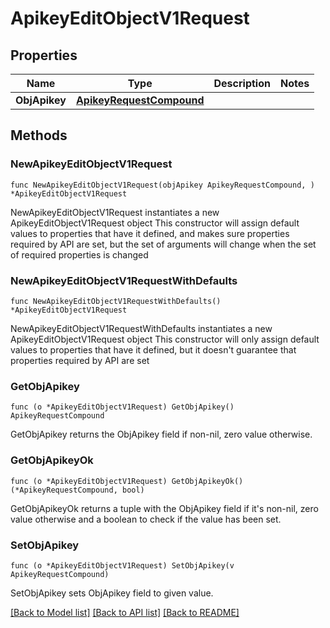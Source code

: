 # ApikeyEditObjectV1Request

## Properties

Name | Type | Description | Notes
------------ | ------------- | ------------- | -------------
**ObjApikey** | [**ApikeyRequestCompound**](ApikeyRequestCompound.md) |  | 

## Methods

### NewApikeyEditObjectV1Request

`func NewApikeyEditObjectV1Request(objApikey ApikeyRequestCompound, ) *ApikeyEditObjectV1Request`

NewApikeyEditObjectV1Request instantiates a new ApikeyEditObjectV1Request object
This constructor will assign default values to properties that have it defined,
and makes sure properties required by API are set, but the set of arguments
will change when the set of required properties is changed

### NewApikeyEditObjectV1RequestWithDefaults

`func NewApikeyEditObjectV1RequestWithDefaults() *ApikeyEditObjectV1Request`

NewApikeyEditObjectV1RequestWithDefaults instantiates a new ApikeyEditObjectV1Request object
This constructor will only assign default values to properties that have it defined,
but it doesn't guarantee that properties required by API are set

### GetObjApikey

`func (o *ApikeyEditObjectV1Request) GetObjApikey() ApikeyRequestCompound`

GetObjApikey returns the ObjApikey field if non-nil, zero value otherwise.

### GetObjApikeyOk

`func (o *ApikeyEditObjectV1Request) GetObjApikeyOk() (*ApikeyRequestCompound, bool)`

GetObjApikeyOk returns a tuple with the ObjApikey field if it's non-nil, zero value otherwise
and a boolean to check if the value has been set.

### SetObjApikey

`func (o *ApikeyEditObjectV1Request) SetObjApikey(v ApikeyRequestCompound)`

SetObjApikey sets ObjApikey field to given value.



[[Back to Model list]](../README.md#documentation-for-models) [[Back to API list]](../README.md#documentation-for-api-endpoints) [[Back to README]](../README.md)


